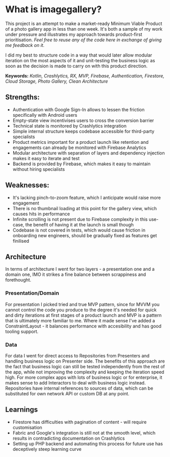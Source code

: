 # What is imagegallery?
This project is an attempt to make a market-ready Minimum Viable Product of a photo gallery app in less than one week. It's both a sample of my work under pressure and illustrates my approach towards product-first prioritisation.
*Feel free to reuse any of the code here in exchange of giving me feedback on it.*

I did my best to structure code in a way that would later allow modular iteration on the most aspects of it and unit-testing the business logic as soon as the decision is made to carry on with this product direction.

**Keywords:** *Kotlin, Crashlytics, RX, MVP, Firebase, Authentication, Firestore, Cloud Storage, Photo Gallery, Clean Architecture*

## Strengths:
- Authentication with Google Sign-In allows to lessen the friction specifically with Android users
- Empty-state view incentivises users to cross the conversion barrier
- Technical state is monitored by Crashlytics integration
- Simple internal structure keeps codebase accessible for third-party specialists
- Product metrics important for a product launch like retention and engagements can already be monitored with Firebase Analytics 
- Modular architecture with separation of layers and dependency injection makes it easy to iterate and test
- Backend is provided by Firebase, which makes it easy to maintain without hiring specialists

## Weaknesses:
- It's lacking pinch-to-zoom feature, which I anticipate would raise more engagement
- There is no thumbnail loading at this point for the gallery view, which causes hits in performance
- Infinite scrolling is not present due to Firebase complexity in this use-case, the benefit of having it at the launch is small though
- Codebase is not covered in tests, which would cause friction in onboarding new engineers, should be gradually fixed as features get finilised


## Architecture
In terms of architecture I went for two layers - a presentation one and a domain one, IMO it strikes a fine balance between scrappiness and forethought.

### Presentation/Domain
For presentation I picked tried and true MVP pattern, since for MVVM you cannot control the code you produce to the degree it's needed for quick and dirty iterations at first stages of a product launch and MVP is a pattern that is ultimately more familiar to me. Where it made sense I've added a ConstraintLayout - it balances performance with accesibility and has good tooling support.

### Data
For data I went for direct access to Repositories from Presenters and handling business logic on Presenter side. The benefits of this approach are the fact that business logic can still be tested independently from the rest of the app, while not improving the complexity and keeping the iteration speed high. For more complex apps with lots of business logic or for enterprise, it makes sense to add Interactors to deal with business logic instead. Repositories have internal references to sources of data, which can be substituted for own network API or custom DB at any point.

## Learnings
- Firestore has difficulties with pagination of content - will require customisation
- Fabric and Google's integration is still not at the smooth level, which results in contradicting documentation on Crashlytics
- Setting up PHP backend and automating this process for future use has deceptively steep learning curve
